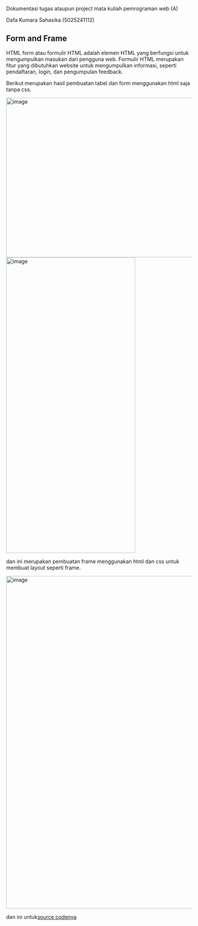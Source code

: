 Dokumentasi tugas ataupun project mata kuliah pemrograman web (A)

Dafa Kumara Sahasika (5025241112)

## Form and Frame

HTML form atau formulir HTML adalah elemen HTML yang berfungsi untuk mengumpulkan masukan dari pengguna web. 
Formulir HTML merupakan fitur yang dibutuhkan website untuk mengumpulkan informasi, seperti pendaftaran, login, dan pengumpulan feedback.

Berikut merupakan hasil pembuatan tabel dan form menggunakan html saja tanpa css.

<img width="706" height="432" alt="image" src="https://github.com/user-attachments/assets/eca52d59-7fed-4d21-ae5c-f5fbc61480a3" />
<img width="350" height="800" alt="image" src="https://github.com/user-attachments/assets/278d3e33-4aa1-43fe-9629-390bc4282d1d" />

dan ini merupakan pembuatan frame menggunakan html dan css untuk membuat layout seperti frame.

<img width="1600" height="900" alt="image" src="https://github.com/user-attachments/assets/93351b57-64e7-4d91-bc17-5e962bff8c7f" />

dan ini untuk[source codenya](week-3)
